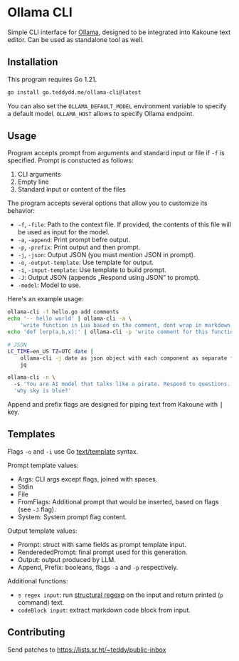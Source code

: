 # Ollama CLI

Simple CLI interface for [Ollama], designed to be integrated into Kakoune text
editor. Can be used as standalone tool as well.

## Installation

This program requires Go 1.21.
```sh
go install go.teddydd.me/ollama-cli@latest
```
You can also set the `OLLAMA_DEFAULT_MODEL` environment variable to specify
a default model. `OLLAMA_HOST` allows to specify Ollama endpoint.

## Usage

Program accepts prompt from arguments and standard input or file if `-f`
is specified. Prompt is constucted as follows:

1. CLI arguments
2. Empty line
3. Standard input or content of the files

The program accepts several options that allow you to customize its behavior:

* `-f`, `-file`: Path to the context file. If provided, the contents of this file will be used as input for the model.
* `-a`, `-append`: Print prompt befre output.
* `-p`, `-prefix`: Print output and then prompt.
* `-j`, `-json`: Output JSON (you must mention JSON in prompt).
* `-o`, `-output-template`: Use template for output.
* `-i`, `-input-template`: Use template to build prompt.
* `-J`: Output JSON (appends „Respond using JSON” to prompt).
* `-model`: Model to use.

Here's an example usage:
```sh
ollama-cli -f hello.go add comments
echo '-- hello world' | ollama-cli -a \
    'write function in Lua based on the comment, dont wrap in markdown code block'
echo 'def lerp(a,b,x):' | ollama-cli -p 'write comment for this function'

# JSON
LC_TIME=en_US TZ=UTC date |
    ollama-cli -j date as json object with each component as separate field, skip timezone |
    jq

ollama-cli -n \                                                        1s
  -s 'You are AI model that talks like a pirate. Respond to questions.'\
  'why sky is blue?'
```

Append and prefix flags are designed for piping text from Kakoune with
<kbd>|</kbd> key.

## Templates

Flags `-o` and `-i` use Go [text/template](https://godocs.io/text/template)
syntax.

Prompt template values:

* Args: CLI args except flags, joined with spaces.
* Stdin
* File
* FromFlags: Additional prompt that would be inserted, based on flags (see `-J` flag).
* System: System prompt flag content.

Output template values:

* Prompt: struct with same fields as prompt template input.
* RenderededPrompt: final prompt used for this generation.
* Output: output produced by LLM.
* Append, Prefix: booleans, flags `-a` and `-p` respectively.

Additional functions:

* `s regex input`: run [structural regexp](https://github.com/zyedidia/sregx) on the input and return printed (`p` command) text.
* `codeBlock input`: extract markdown code block from input.

## Contributing

Send patches to https://lists.sr.ht/~teddy/public-inbox

[Ollama]: https://ollama.ai/

